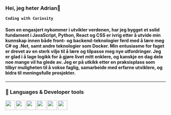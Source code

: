 ###  Hei, jeg heter Adrian👋

**`Coding with Curiosity`**
#### Som en engasjert nykommer i utvikler verdenen, har jeg bygget et solid fundament i JavaScript, Python, React og CSS er ivrig etter å utvide min kunnskap innen både front- og backend-teknologier ferd med å lære meg C# og .Net, samt andre teknologier som Docker. Min entusiasme for faget er drevet av en sterk vilje til å lære og tilpasse meg nye utfordringer. Jeg er glad i å lage logikk for å gjøre livet mitt enklere, og kanskje en dag dele noe mange vil ha glede av. Jeg er på utkikk etter en praksisplass som tilbyr muligheten til å vokse faglig, samarbeide med erfarne utviklere, og bidra til meningsfulle prosjekter. 

---

### 🔭 Languages & Developer tools

<img align="left" width="30px" src="https://cdn.jsdelivr.net/gh/devicons/devicon@latest/icons/c/c-original.svg" />
<img align="left" width="30px" src="https://cdn.jsdelivr.net/gh/devicons/devicon@latest/icons/figma/figma-original.svg" />
<img align="left" width="30px" src="https://cdn.jsdelivr.net/gh/devicons/devicon@latest/icons/html5/html5-original.svg" />
<img align="left" width="30px" src="https://cdn.jsdelivr.net/gh/devicons/devicon@latest/icons/javascript/javascript-original.svg" />
<img align="left" width="30px" src="https://cdn.jsdelivr.net/gh/devicons/devicon@latest/icons/python/python-original.svg" />
<img align="left" width="30px" src="https://cdn.jsdelivr.net/gh/devicons/devicon@latest/icons/react/react-original.svg" />
          


          
